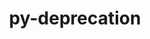---
title: "py-deprecation"
layout: cache
categories: [package, develop]
meta: {"compilers": ["gcc@=11.1.0", "gcc@=11.4.0", "gcc@=9.4.0", "oneapi@=2024.2.1"], "num_specs": 43, "num_specs_by_stack": {"data-vis-sdk": 6, "e4s": 7, "e4s-neoverse-v2": 7, "e4s-neoverse_v1": 3, "e4s-oneapi": 18, "e4s-power": 2, "root": 43}, "oss": ["ubuntu20.04", "ubuntu22.04"], "platforms": ["linux"], "stacks": ["data-vis-sdk", "e4s", "e4s-neoverse-v2", "e4s-neoverse_v1", "e4s-oneapi", "e4s-power", "root"], "targets": ["neoverse_v1", "neoverse_v2", "ppc64le", "x86_64_v3"], "versions": ["2.1.0"]}
spec_details: [{"compiler": "oneapi@=2024.2.1", "hash": "2f2wg5q6ta4552oopgwxwadvdezb3elo", "os": "ubuntu22.04", "platform": "linux", "size": "-", "stacks": ["e4s-oneapi", "root"], "target": "x86_64_v3", "variants": ["build_system=python_pip"], "versions": ["2.1.0"]}, {"compiler": "gcc@=11.4.0", "hash": "2zbxodriqyqbfvlittkkzmvwy7bwvfp2", "os": "ubuntu22.04", "platform": "linux", "size": "-", "stacks": ["e4s-neoverse_v1", "root"], "target": "neoverse_v1", "variants": ["build_system=python_pip"], "versions": ["2.1.0"]}, {"compiler": "oneapi@=2024.2.1", "hash": "3lonk2py3fqpc7dj746yxr7y3vqlza7h", "os": "ubuntu22.04", "platform": "linux", "size": "-", "stacks": ["e4s-oneapi", "root"], "target": "x86_64_v3", "variants": ["build_system=python_pip"], "versions": ["2.1.0"]}, {"compiler": "oneapi@=2024.2.1", "hash": "425a5pbknm6vvtuz7yujpny44ajmhdn6", "os": "ubuntu22.04", "platform": "linux", "size": "-", "stacks": ["e4s-oneapi", "root"], "target": "x86_64_v3", "variants": ["build_system=python_pip"], "versions": ["2.1.0"]}, {"compiler": "gcc@=11.4.0", "hash": "4i35prrr2vf3miaacoapl4dazgxo43jt", "os": "ubuntu22.04", "platform": "linux", "size": "-", "stacks": ["e4s-neoverse_v1", "root"], "target": "neoverse_v1", "variants": ["build_system=python_pip"], "versions": ["2.1.0"]}, {"compiler": "gcc@=11.4.0", "hash": "6ae37p7pjyignez6y2njmeoimprkrcfw", "os": "ubuntu22.04", "platform": "linux", "size": "-", "stacks": ["e4s-neoverse_v1", "root"], "target": "neoverse_v1", "variants": ["build_system=python_pip"], "versions": ["2.1.0"]}, {"compiler": "oneapi@=2024.2.1", "hash": "6va2qruifo5pclmzr2zcozulve5qravs", "os": "ubuntu22.04", "platform": "linux", "size": "-", "stacks": ["e4s-oneapi", "root"], "target": "x86_64_v3", "variants": ["build_system=python_pip"], "versions": ["2.1.0"]}, {"compiler": "gcc@=11.4.0", "hash": "7kc2lvsjvacqtmsntrozsupwis43brzs", "os": "ubuntu22.04", "platform": "linux", "size": "-", "stacks": ["e4s", "root"], "target": "x86_64_v3", "variants": ["build_system=python_pip"], "versions": ["2.1.0"]}, {"compiler": "oneapi@=2024.2.1", "hash": "7rmtp7s62theuimppxpz37qphl7oza3e", "os": "ubuntu22.04", "platform": "linux", "size": "-", "stacks": ["e4s-oneapi", "root"], "target": "x86_64_v3", "variants": ["build_system=python_pip"], "versions": ["2.1.0"]}, {"compiler": "gcc@=11.4.0", "hash": "7ulgzq2ff5s5m7jzxsneuqsxljdeew74", "os": "ubuntu22.04", "platform": "linux", "size": "-", "stacks": ["e4s", "root"], "target": "x86_64_v3", "variants": ["build_system=python_pip"], "versions": ["2.1.0"]}, {"compiler": "gcc@=11.1.0", "hash": "a2zgnymwlhv47unrlbcj6gixonvdigtd", "os": "ubuntu20.04", "platform": "linux", "size": "-", "stacks": ["data-vis-sdk", "root"], "target": "x86_64_v3", "variants": ["build_system=python_pip"], "versions": ["2.1.0"]}, {"compiler": "oneapi@=2024.2.1", "hash": "am5r2jj4itqeaweqzhmu4x7p4r7cxlcv", "os": "ubuntu22.04", "platform": "linux", "size": "-", "stacks": ["e4s-oneapi", "root"], "target": "x86_64_v3", "variants": ["build_system=python_pip"], "versions": ["2.1.0"]}, {"compiler": "gcc@=9.4.0", "hash": "aq5nulre6ctj2mircvwuj26jrukou23m", "os": "ubuntu20.04", "platform": "linux", "size": "-", "stacks": ["e4s-power", "root"], "target": "ppc64le", "variants": ["build_system=python_pip"], "versions": ["2.1.0"]}, {"compiler": "oneapi@=2024.2.1", "hash": "cqvw7dxmw26okfl4wsc535d7kjlnvxw4", "os": "ubuntu22.04", "platform": "linux", "size": "-", "stacks": ["e4s-oneapi", "root"], "target": "x86_64_v3", "variants": ["build_system=python_pip"], "versions": ["2.1.0"]}, {"compiler": "gcc@=11.1.0", "hash": "eolldf2oa35ttgdms2gwet6cvgkbrkpr", "os": "ubuntu20.04", "platform": "linux", "size": "-", "stacks": ["data-vis-sdk", "root"], "target": "x86_64_v3", "variants": ["build_system=python_pip"], "versions": ["2.1.0"]}, {"compiler": "gcc@=11.4.0", "hash": "g6lkgqd4tpfrzwrpwfvt3ocouqjwooew", "os": "ubuntu22.04", "platform": "linux", "size": "-", "stacks": ["e4s-neoverse-v2", "root"], "target": "neoverse_v2", "variants": ["build_system=python_pip"], "versions": ["2.1.0"]}, {"compiler": "gcc@=11.4.0", "hash": "gfwwvm2aup3vucalgeh6mriodgdtlrpr", "os": "ubuntu22.04", "platform": "linux", "size": "-", "stacks": ["e4s", "root"], "target": "x86_64_v3", "variants": ["build_system=python_pip"], "versions": ["2.1.0"]}, {"compiler": "oneapi@=2024.2.1", "hash": "grxkv7x5k6a4cgn5mmjghyumvv3mesvb", "os": "ubuntu22.04", "platform": "linux", "size": "-", "stacks": ["e4s-oneapi", "root"], "target": "x86_64_v3", "variants": ["build_system=python_pip"], "versions": ["2.1.0"]}, {"compiler": "gcc@=11.4.0", "hash": "id4tszev2n4gp6eo5bu3gqlg77t22ylz", "os": "ubuntu22.04", "platform": "linux", "size": "-", "stacks": ["e4s", "root"], "target": "x86_64_v3", "variants": ["build_system=python_pip"], "versions": ["2.1.0"]}, {"compiler": "oneapi@=2024.2.1", "hash": "kfwjrou5z2zfz7kf5vme4pfwrews2mtv", "os": "ubuntu22.04", "platform": "linux", "size": "-", "stacks": ["e4s-oneapi", "root"], "target": "x86_64_v3", "variants": ["build_system=python_pip"], "versions": ["2.1.0"]}, {"compiler": "gcc@=11.4.0", "hash": "khcaouo64hahocvpa7f5yzaqvpdxkpwi", "os": "ubuntu22.04", "platform": "linux", "size": "-", "stacks": ["e4s", "root"], "target": "x86_64_v3", "variants": ["build_system=python_pip"], "versions": ["2.1.0"]}, {"compiler": "gcc@=11.4.0", "hash": "kolfblqskvncg27ujyhohnf2cysorqds", "os": "ubuntu22.04", "platform": "linux", "size": "-", "stacks": ["e4s-neoverse-v2", "root"], "target": "neoverse_v2", "variants": ["build_system=python_pip"], "versions": ["2.1.0"]}, {"compiler": "gcc@=11.1.0", "hash": "l7ihrwfkc53zvya73sdspihdrpg34tvw", "os": "ubuntu20.04", "platform": "linux", "size": "-", "stacks": ["data-vis-sdk", "root"], "target": "x86_64_v3", "variants": ["build_system=python_pip"], "versions": ["2.1.0"]}, {"compiler": "oneapi@=2024.2.1", "hash": "llskazfly3vtaf5gwsgl3pccsg4b2giv", "os": "ubuntu22.04", "platform": "linux", "size": "-", "stacks": ["e4s-oneapi", "root"], "target": "x86_64_v3", "variants": ["build_system=python_pip"], "versions": ["2.1.0"]}, {"compiler": "oneapi@=2024.2.1", "hash": "mirnzd2zocfurzvhrfsu76v6ghqookri", "os": "ubuntu22.04", "platform": "linux", "size": "-", "stacks": ["e4s-oneapi", "root"], "target": "x86_64_v3", "variants": ["build_system=python_pip"], "versions": ["2.1.0"]}, {"compiler": "gcc@=11.4.0", "hash": "mjepznd3cb24avsm5r32he7ahawhq57n", "os": "ubuntu22.04", "platform": "linux", "size": "-", "stacks": ["e4s-neoverse-v2", "root"], "target": "neoverse_v2", "variants": ["build_system=python_pip"], "versions": ["2.1.0"]}, {"compiler": "oneapi@=2024.2.1", "hash": "nbmbbmisnt7jxmqsimkewimfqh5qadh7", "os": "ubuntu22.04", "platform": "linux", "size": "-", "stacks": ["e4s-oneapi", "root"], "target": "x86_64_v3", "variants": ["build_system=python_pip"], "versions": ["2.1.0"]}, {"compiler": "gcc@=11.4.0", "hash": "nmheviol5wwfa7khmuf7rzzorhh2gctx", "os": "ubuntu22.04", "platform": "linux", "size": "-", "stacks": ["e4s", "root"], "target": "x86_64_v3", "variants": ["build_system=python_pip"], "versions": ["2.1.0"]}, {"compiler": "gcc@=11.4.0", "hash": "ofwpwkx7rdt4p7bzmrd2dttabtfjmrun", "os": "ubuntu22.04", "platform": "linux", "size": "-", "stacks": ["e4s-neoverse-v2", "root"], "target": "neoverse_v2", "variants": ["build_system=python_pip"], "versions": ["2.1.0"]}, {"compiler": "gcc@=11.4.0", "hash": "qcjcb4l7t56tlaxuo6mjkvypze25rxaa", "os": "ubuntu22.04", "platform": "linux", "size": "-", "stacks": ["e4s", "root"], "target": "x86_64_v3", "variants": ["build_system=python_pip"], "versions": ["2.1.0"]}, {"compiler": "gcc@=11.4.0", "hash": "rs6mazwcu2j6ov3umknuhogjkro2rf5p", "os": "ubuntu22.04", "platform": "linux", "size": "-", "stacks": ["e4s-neoverse-v2", "root"], "target": "neoverse_v2", "variants": ["build_system=python_pip"], "versions": ["2.1.0"]}, {"compiler": "oneapi@=2024.2.1", "hash": "s6a73fulhs55rdy56jbfzywk3wttbdor", "os": "ubuntu22.04", "platform": "linux", "size": "-", "stacks": ["e4s-oneapi", "root"], "target": "x86_64_v3", "variants": ["build_system=python_pip"], "versions": ["2.1.0"]}, {"compiler": "gcc@=11.4.0", "hash": "scpfxtkxlfuewbpkbgs2xd5sm4hqfkzl", "os": "ubuntu22.04", "platform": "linux", "size": "-", "stacks": ["e4s-neoverse-v2", "root"], "target": "neoverse_v2", "variants": ["build_system=python_pip"], "versions": ["2.1.0"]}, {"compiler": "oneapi@=2024.2.1", "hash": "tme2o26iggzojm34664knwcmqdw2g7gx", "os": "ubuntu22.04", "platform": "linux", "size": "-", "stacks": ["e4s-oneapi", "root"], "target": "x86_64_v3", "variants": ["build_system=python_pip"], "versions": ["2.1.0"]}, {"compiler": "gcc@=11.1.0", "hash": "tsok5n45aaugdzh6d6bg6jsi7anwbzsk", "os": "ubuntu20.04", "platform": "linux", "size": "-", "stacks": ["data-vis-sdk", "root"], "target": "x86_64_v3", "variants": ["build_system=python_pip"], "versions": ["2.1.0"]}, {"compiler": "gcc@=11.4.0", "hash": "uajyl2fepbmwzj6vkfqqcjuj65gli5yu", "os": "ubuntu22.04", "platform": "linux", "size": "-", "stacks": ["e4s-neoverse-v2", "root"], "target": "neoverse_v2", "variants": ["build_system=python_pip"], "versions": ["2.1.0"]}, {"compiler": "oneapi@=2024.2.1", "hash": "utrt3oj7aimhsoswnxa5ezcwu42676xc", "os": "ubuntu22.04", "platform": "linux", "size": "-", "stacks": ["e4s-oneapi", "root"], "target": "x86_64_v3", "variants": ["build_system=python_pip"], "versions": ["2.1.0"]}, {"compiler": "oneapi@=2024.2.1", "hash": "vez6vevkyqotddmg5fwz7zt2zqayjcjo", "os": "ubuntu22.04", "platform": "linux", "size": "-", "stacks": ["e4s-oneapi", "root"], "target": "x86_64_v3", "variants": ["build_system=python_pip"], "versions": ["2.1.0"]}, {"compiler": "oneapi@=2024.2.1", "hash": "wg24o3prsbpyyvballvdntnwtsflnraz", "os": "ubuntu22.04", "platform": "linux", "size": "-", "stacks": ["e4s-oneapi", "root"], "target": "x86_64_v3", "variants": ["build_system=python_pip"], "versions": ["2.1.0"]}, {"compiler": "gcc@=9.4.0", "hash": "xjkrakislvoetlkjklycv7bz77e7wsiu", "os": "ubuntu20.04", "platform": "linux", "size": "-", "stacks": ["e4s-power", "root"], "target": "ppc64le", "variants": ["build_system=python_pip"], "versions": ["2.1.0"]}, {"compiler": "oneapi@=2024.2.1", "hash": "yfitqav2i7eoug4zlyb2fmka5tuvyndd", "os": "ubuntu22.04", "platform": "linux", "size": "-", "stacks": ["e4s-oneapi", "root"], "target": "x86_64_v3", "variants": ["build_system=python_pip"], "versions": ["2.1.0"]}, {"compiler": "gcc@=11.1.0", "hash": "z2uagmo26kf3cqrfhtavweceixbas6sf", "os": "ubuntu20.04", "platform": "linux", "size": "-", "stacks": ["data-vis-sdk", "root"], "target": "x86_64_v3", "variants": ["build_system=python_pip"], "versions": ["2.1.0"]}, {"compiler": "gcc@=11.1.0", "hash": "zukv3lx4sfiusr2mg3jnlmggdo5rics6", "os": "ubuntu20.04", "platform": "linux", "size": "-", "stacks": ["data-vis-sdk", "root"], "target": "x86_64_v3", "variants": ["build_system=python_pip"], "versions": ["2.1.0"]}]
---